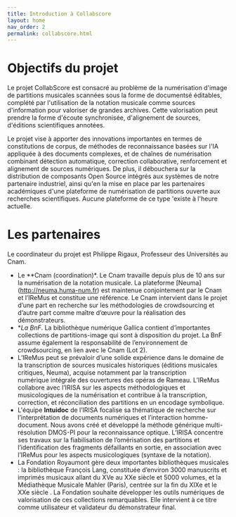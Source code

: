 ```yaml
---
title: Introduction à Collabscore
layout: home
nav_order: 2
permalink: collabscore.html
---
```


# Objectifs du projet

Le projet CollabScore est consacré au problème de la numérisation d'image de partitions musicales scannées sous la forme de documentsé éditables, complété par l'utilisation de la notation musicale comme sources d'information pour valoriser de grandes archives. Cette valorisation peut prendre la  forme d'écoute synchronisée, d'alignement de sources, d'éditions scientifiques annotées. 

Le projet vise à apporter des innovations importantes en termes de constitutions de corpus, de méthodes de reconnaissance basées sur l'IA appliquée  à des documents complexes, et de chaînes de numérisation combinant détection automatique, correction collaborative, renforcement et alignement de sources numériques. De plus, il débouchera sur la distribution de composants Open Source intégrés aux systèmes de notre partenaire industriel, ainsi qu'en la mise en place par les partenaires académiques d'une  plateforme de numérisation de partitions ouverte  aux recherches scientifiques. Aucune plateforme de ce type
 'existe à l'heure actuelle.
 
 
# Les partenaires

Le coordinateur du projet est  Philippe Rigaux, 
Professeur des Universités au Cnam.


  - Le **Cnam (coordination)*. Le Cnam travaille depuis plus de 10 ans sur
    la numérisation de la notation musicale. La plateforme [Neuma] (http://neuma.huma-num.fr) est maintenue conjointement par le Cnam et 
    l’IReMus et constitue une référence. Le Cnam intervient dans
    le projet d’une part en recherche sur les méthodologies de
    crowdsourcing  et d’autre part comme maître d’œuvre pour
    la réalisation des démonstrateurs.
  - **La BnF*. La bibliothèque numérique Gallica contient 
    d’importantes collections de partitions-image qui sont à disposition 
    du projet. La BnF assume également la responsabilité de 
    l’environnement de crowdsourcing, en lien avec le Cnam (Lot 2). 
  - L’IReMus peut se prévaloir d’une solide expérience dans le domaine
    de la transcription de sources musicales historiques (éditions
    musicales critiques, Neuma), acquise notamment par la transcription  
    numérique intégrale des ouvertures des opéras de Rameau. L’IReMus 
    collabore avec l’IRISA sur les aspects méthodologiques et 
    musicologiques de la numérisation et contribue à la transcription, 
    correction, et réconciliation des partitions en un encodage symbolique.
  - L'équipe **Intuidoc** de l’IRISA focalise sa thématique de 
    recherche sur l’interprétation de documents numériques et 
    l’interaction homme-document. Nous avons créé et développé la 
    méthode générique multi-résolution DMOS-PI pour la 
    reconnaissance optique. L’IRISA concentre ses travaux sur la 
    fiabilisation de l’omérisation des partitions et l’identification 
    des fragments défaillants en sortie, en association avec 
    l’IReMus pour les aspects musicologiques (syntaxe de la notation).
  - La Fondation Royaumont gère deux importantes bibliothèques musicales : 
    la bibliothèque François Lang, constituée d’environ 3000 manuscrits 
    et imprimés musicaux allant du XVe au XXe siècle 
    et 5000 volumes, et la Médiathèque Musicale Mahler (Paris), 
    centrée sur la fin du XIXe et le XXe siècle . La Fondation 
    souhaite développer les outils numériques de valorisation 
    de ces collections remarquables. Elle intervient à ce titre 
    comme utilisateur et validateur du démonstrateur final.
